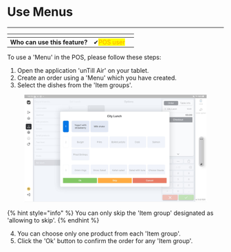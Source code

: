 # Use Menus

***

<table data-card-size="large" data-view="cards"><thead><tr><th></th><th></th><th></th></tr></thead><tbody><tr><td><strong>Who can use this feature?</strong></td><td><span data-gb-custom-inline data-tag="emoji" data-code="2714">✔</span><mark style="color:orange;">POS user</mark></td><td></td></tr></tbody></table>

To use a 'Menu' in the POS, please follow these steps:

1. Open the application 'unTill Air' on your tablet.
2. Create an order using a 'Menu' which you have created.
3. Select the dishes from the 'Item groups'.

<figure><img src="../../../.gitbook/assets/menu3.jpg" alt=""><figcaption></figcaption></figure>

{% hint style="info" %}
You can only skip the 'Item group' designated as 'allowing to skip'.
{% endhint %}

4. You can choose only one product from each 'Item group'.
5. Click the 'Ok' button to confirm the order for any 'Item group'.&#x20;

